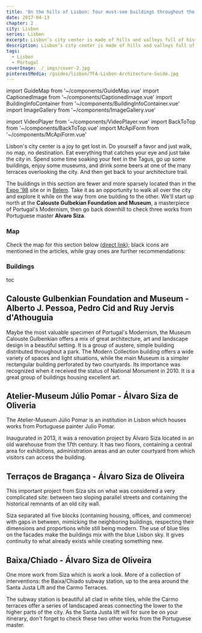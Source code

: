```yaml
---
title: 'On the hills of Lisbon: four must-see buildings throughout the city center'
date: 2017-04-13
chapter: 2
city: Lisbon
series: Lisbon
excerpt: Lisbon’s city center is made of hills and valleys full of history and beautiful sights and these are four contemporary buildings you must visit.
description: Lisbon’s city center is made of hills and valleys full of history and beautiful sights and these are four contemporary buildings you must visit.
tags:
  - Lisbon
  - Portugal
coverImage: ./_imgs/cover-2.jpg
pinterestMedia: /guides/lisbon/TFA-Lisbon-Architecture-Guide.jpg
---
```


import GuideMap from '~/components/GuideMap.vue'
import CaptionedImage from '~/components/CaptionedImage.vue'
import BuildingInfoContainer from '~/components/BuildingInfoContainer.vue'
import ImageGallery from '~/components/ImageGallery.vue'

import VideoPlayer from '~/components/VideoPlayer.vue'
import BackToTop from '~/components/BackToTop.vue'
import McApiForm from '~/components/McApiForm.vue' 

Lisbon's city center is a joy to get lost in. Do yourself a favor and just walk, no map, no destination. Eat everything that catches your eye and just take the city in. Spend some time soaking your feet in the Tagus, go up some buildings, enjoy some museums, and drink some beers at one of the many terraces overlooking the city. And then get back to your architecture trail.

The buildings in this section are fewer and more sparsely located than in the [Expo '98](./01-expo-98) site or in [Belem](./03-belem). Take it as an opportunity to walk all over the city and explore it while on the way from one building to the other. We'll start up north at the **Calouste Gulbekian Foundation and Museum**, a masterpiece of Portugal's Modernism, then go back downhill to check three works from Portuguese master **Alvaro Siza**.

### Map

Check the map for this section below ([direct link](https://www.google.com/maps/d/u/0/viewer?mid=1rgM7_pIaNqe1Mmr4yQhyp7aWTbs&ll=38.73189104344986%2C-9.144950650000055&z=13)); black icons are mentioned in the articles, while gray ones are further recommendations:

<guide-map title="Architecture Map of Lisbon - Part 2" map="https://www.google.com/maps/d/u/1/embed?mid=1rgM7_pIaNqe1Mmr4yQhyp7aWTbs" />

### Buildings

toc

## Calouste Gulbenkian Foundation and Museum - Alberto J. Pessoa, Pedro Cid and Ruy Jervis d'Athouguia

 <captioned-image alt="Museum Calouste Gulbekian" caption="Museum Calouste Gulbekian" imgFile="/guides/lisbon/lisbon-1-1100x589.jpg"/>

Maybe the most valuable specimen of Portugal's Modernism, the Museum Calouste Gulbenkian offers a mix of great architecture, art and landscape design in a beautiful setting. It is a group of austere, simple building distributed throughout a park. The Modern Collection building offers a wide variety of spaces and light situations, while the main Museum is a simpler rectangular building perforated by two courtyards. Its importance was recognized when it received the status of National Monument in 2010. It is a great group of buildings housing excellent art.

<building-info-container id=13 />

## Atelier-Museum Júlio Pomar - Álvaro Siza de Oliveria

The Atelier-Museum Júlio Pomar is an institution in Lisbon which houses works from Portuguese painter Julio Pomar.

 <captioned-image alt="Atelier-Museum Júlio Pomar" caption="© Joao Morgado" imgFile="/guides/lisbon/441005572916dec3f712e8f4377e971e-595x893.jpg" format="v"/>

Inaugurated in 2013, it was a renovation project by Álvaro Siza located in an old warehouse from the 17th century. It has two floors, containing a central area for exhibitions, administration areas and an outer courtyard from which visitors can access the building.

<building-info-container id=14 />

## Terraços de Bragança - Álvaro Siza de Oliveira

This important project from Siza sits on what was considered a very complicated site: between two sloping parallel streets and containing the historical remnants of an old city wall.

 <captioned-image alt="Terracos de Braganca" caption="By Leon from Taipei, Taiwan (Uploaded by CC BY 2.0, via Wikimedia Commons)" imgFile="/guides/lisbon/Terra_C3_A7os_de_Bragan_C3_A7a.__286086965698_29.jpg"/>

Siza separated all five blocks (containing housing, offices, and commerce) with gaps in between, mimicking the neighboring buildings, respecting their dimensions and proportions while still being modern. The use of blue tiles on the facades make the buildings mix with the blue Lisbon sky. It gives continuity to what already exists while creating something new.

<building-info-container id=15 />

## Baixa/Chiado - Álvaro Siza de Oliveira

One more work from Siza which is work a look. More of a collection of interventions: the Baixa/Chiado subway station, up to the area around the Santa Justa Lift and the Carmo Terraces.

 <captioned-image alt="Baixa/Chiado subway station by Alvaro Siza" caption="By Torchondo from Sevilla, España" imgFile="/guides/lisbon/Estacao_baixa_chiado_metro_lisboa_1.jpg"/>

The subway station is beautiful all clad in white tiles, while the Carmo terraces offer a series of landscaped areas connecting the lower to the higher parts of the city. As the Santa Justa lift will for sure be on your itinerary, don't forget to check these two other works from the Portuguese master.

<building-info-container id=16 />

<mc-api-form sign-up-location="Lisbon" form-type="guide" />
